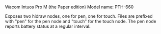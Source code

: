 Wacom Intuos Pro M (the Paper edition)
Model name: PTH-660

Exposes two hidraw nodes, one for pen, one for touch.
Files are prefixed with "pen" for the pen node and "touch" for the touch node.
The pen node reports battery status at a regular interval.
